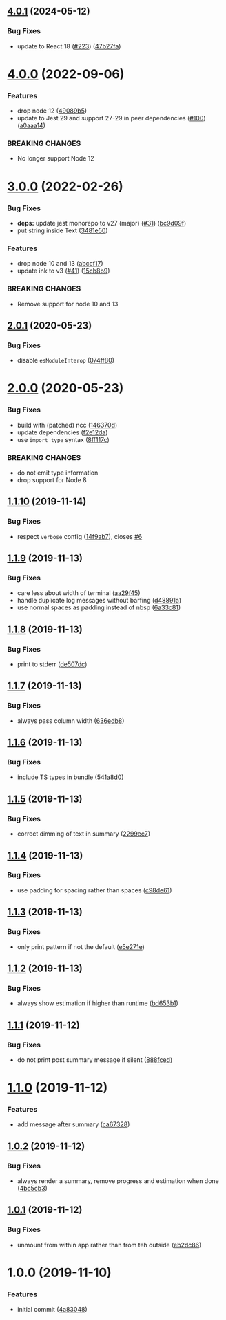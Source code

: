 ## [4.0.1](https://github.com/jest-community/jest-react-reporter/compare/v4.0.0...v4.0.1) (2024-05-12)

### Bug Fixes

- update to React 18
  ([#223](https://github.com/jest-community/jest-react-reporter/issues/223))
  ([47b27fa](https://github.com/jest-community/jest-react-reporter/commit/47b27fa7d08da150c7c0ad450e3871c25d4aeba4))

# [4.0.0](https://github.com/jest-community/jest-react-reporter/compare/v3.0.0...v4.0.0) (2022-09-06)

### Features

- drop node 12
  ([49089b5](https://github.com/jest-community/jest-react-reporter/commit/49089b566843aadd80096cf8c6f5d84e6c1d4a7d))
- update to Jest 29 and support 27-29 in peer dependencies
  ([#100](https://github.com/jest-community/jest-react-reporter/issues/100))
  ([a0aaa14](https://github.com/jest-community/jest-react-reporter/commit/a0aaa14b9ab18690a1d8d29009a37dbf55278c24))

### BREAKING CHANGES

- No longer support Node 12

# [3.0.0](https://github.com/jest-community/jest-react-reporter/compare/v2.0.1...v3.0.0) (2022-02-26)

### Bug Fixes

- **deps:** update jest monorepo to v27 (major)
  ([#31](https://github.com/jest-community/jest-react-reporter/issues/31))
  ([bc9d09f](https://github.com/jest-community/jest-react-reporter/commit/bc9d09f3bfa2672b33498d3607e1c0f91b32ad97))
- put string inside Text
  ([3481e50](https://github.com/jest-community/jest-react-reporter/commit/3481e5016349ce32bce10d1ff75bdc3ee171cd7b))

### Features

- drop node 10 and 13
  ([abccf17](https://github.com/jest-community/jest-react-reporter/commit/abccf17cb29292f8f7ddddd4bce72202456e6fd9))
- update ink to v3
  ([#41](https://github.com/jest-community/jest-react-reporter/issues/41))
  ([15cb8b9](https://github.com/jest-community/jest-react-reporter/commit/15cb8b96c1db49128df8f7030a1702993ed82dba))

### BREAKING CHANGES

- Remove support for node 10 and 13

## [2.0.1](https://github.com/jest-community/jest-react-reporter/compare/v2.0.0...v2.0.1) (2020-05-23)

### Bug Fixes

- disable `esModuleInterop`
  ([074ff80](https://github.com/jest-community/jest-react-reporter/commit/074ff80f790e0dc8d741bb9893d59d31825ffe92))

# [2.0.0](https://github.com/jest-community/jest-react-reporter/compare/v1.1.10...v2.0.0) (2020-05-23)

### Bug Fixes

- build with (patched) ncc
  ([146370d](https://github.com/jest-community/jest-react-reporter/commit/146370dd6a3a1908766c98b33434261b185ef4c3))
- update dependencies
  ([f2e12da](https://github.com/jest-community/jest-react-reporter/commit/f2e12da36d9203af4763e8c805548160e8bd92e6))
- use `import type` syntax
  ([8ff117c](https://github.com/jest-community/jest-react-reporter/commit/8ff117c93c7a9a05b7d7883bac74489bf9d06ee1))

### BREAKING CHANGES

- do not emit type information
- drop support for Node 8

## [1.1.10](https://github.com/jest-community/jest-react-reporter/compare/v1.1.9...v1.1.10) (2019-11-14)

### Bug Fixes

- respect `verbose` config
  ([14f9ab7](https://github.com/jest-community/jest-react-reporter/commit/14f9ab7a28be4a19b202a123ea21f2c0c50e8588)),
  closes [#6](https://github.com/jest-community/jest-react-reporter/issues/6)

## [1.1.9](https://github.com/jest-community/jest-react-reporter/compare/v1.1.8...v1.1.9) (2019-11-13)

### Bug Fixes

- care less about width of terminal
  ([aa29f45](https://github.com/jest-community/jest-react-reporter/commit/aa29f4513d113306f840d46877003e38fe3d9fe5))
- handle duplicate log messages without barfing
  ([d48891a](https://github.com/jest-community/jest-react-reporter/commit/d48891ad69f2b50463561cf1bd62bb036e57677c))
- use normal spaces as padding instead of nbsp
  ([6a33c81](https://github.com/jest-community/jest-react-reporter/commit/6a33c81482a3341ffc7ff13919f38bde3fcf9448))

## [1.1.8](https://github.com/jest-community/jest-react-reporter/compare/v1.1.7...v1.1.8) (2019-11-13)

### Bug Fixes

- print to stderr
  ([de507dc](https://github.com/jest-community/jest-react-reporter/commit/de507dccce388a56271a640fed128c82dab93192))

## [1.1.7](https://github.com/jest-community/jest-react-reporter/compare/v1.1.6...v1.1.7) (2019-11-13)

### Bug Fixes

- always pass column width
  ([636edb8](https://github.com/jest-community/jest-react-reporter/commit/636edb827457ef2385f8e5a564ba910462ce3f64))

## [1.1.6](https://github.com/jest-community/jest-react-reporter/compare/v1.1.5...v1.1.6) (2019-11-13)

### Bug Fixes

- include TS types in bundle
  ([541a8d0](https://github.com/jest-community/jest-react-reporter/commit/541a8d0e3e733e35075521b864e2d1df6223a846))

## [1.1.5](https://github.com/jest-community/jest-react-reporter/compare/v1.1.4...v1.1.5) (2019-11-13)

### Bug Fixes

- correct dimming of text in summary
  ([2299ec7](https://github.com/jest-community/jest-react-reporter/commit/2299ec7e6d15af27f08b5c83ee4094de915e3eda))

## [1.1.4](https://github.com/jest-community/jest-react-reporter/compare/v1.1.3...v1.1.4) (2019-11-13)

### Bug Fixes

- use padding for spacing rather than spaces
  ([c98de61](https://github.com/jest-community/jest-react-reporter/commit/c98de619f5d23f80a6d77fa53d80b5addef600a0))

## [1.1.3](https://github.com/jest-community/jest-react-reporter/compare/v1.1.2...v1.1.3) (2019-11-13)

### Bug Fixes

- only print pattern if not the default
  ([e5e271e](https://github.com/jest-community/jest-react-reporter/commit/e5e271e17ac589edf4a22a53ee268d9ffab2e09d))

## [1.1.2](https://github.com/jest-community/jest-react-reporter/compare/v1.1.1...v1.1.2) (2019-11-13)

### Bug Fixes

- always show estimation if higher than runtime
  ([bd653b1](https://github.com/jest-community/jest-react-reporter/commit/bd653b1d5dd1c81f504dd832166c413f996dd6ba))

## [1.1.1](https://github.com/jest-community/jest-react-reporter/compare/v1.1.0...v1.1.1) (2019-11-12)

### Bug Fixes

- do not print post summary message if silent
  ([888fced](https://github.com/jest-community/jest-react-reporter/commit/888fced1c9ff1c01c90a4a5bccd528c73fd06962))

# [1.1.0](https://github.com/jest-community/jest-react-reporter/compare/v1.0.2...v1.1.0) (2019-11-12)

### Features

- add message after summary
  ([ca67328](https://github.com/jest-community/jest-react-reporter/commit/ca67328ef616fb1d549a5c5d2aa0a408cbf10b0f))

## [1.0.2](https://github.com/jest-community/jest-react-reporter/compare/v1.0.1...v1.0.2) (2019-11-12)

### Bug Fixes

- always render a summary, remove progress and estimation when done
  ([4bc5cb3](https://github.com/jest-community/jest-react-reporter/commit/4bc5cb33d8b250c361e9812cd991ca0cb714536d))

## [1.0.1](https://github.com/jest-community/jest-react-reporter/compare/v1.0.0...v1.0.1) (2019-11-12)

### Bug Fixes

- unmount from within app rather than from teh outside
  ([eb2dc86](https://github.com/jest-community/jest-react-reporter/commit/eb2dc8676089c75142b72275a764cac3d9f72091))

# 1.0.0 (2019-11-10)

### Features

- initial commit
  ([4a83048](https://github.com/jest-community/jest-react-reporter/commit/4a8304892e28b1a12d97bca8ad1e61db878d09b8))

